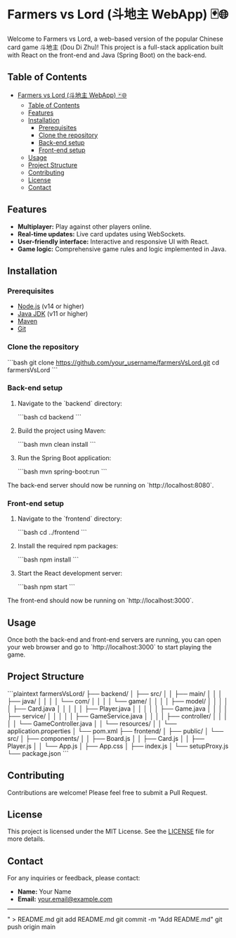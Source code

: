 # Farmers vs Lord (斗地主 WebApp) 🃏🌐

Welcome to Farmers vs Lord, a web-based version of the popular Chinese card game 斗地主 (Dou Di Zhu)! This project is a full-stack application built with React on the front-end and Java (Spring Boot) on the back-end.

## Table of Contents

- [Farmers vs Lord (斗地主 WebApp) 🃏🌐](#farmers-vs-lord-斗地主-webapp-)
  - [Table of Contents](#table-of-contents)
  - [Features](#features)
  - [Installation](#installation)
    - [Prerequisites](#prerequisites)
    - [Clone the repository](#clone-the-repository)
    - [Back-end setup](#back-end-setup)
    - [Front-end setup](#front-end-setup)
  - [Usage](#usage)
  - [Project Structure](#project-structure)
  - [Contributing](#contributing)
  - [License](#license)
  - [Contact](#contact)

## Features

- **Multiplayer:** Play against other players online.
- **Real-time updates:** Live card updates using WebSockets.
- **User-friendly interface:** Interactive and responsive UI with React.
- **Game logic:** Comprehensive game rules and logic implemented in Java.

## Installation

### Prerequisites

- [Node.js](https://nodejs.org/) (v14 or higher)
- [Java JDK](https://www.oracle.com/java/technologies/javase-jdk11-downloads.html) (v11 or higher)
- [Maven](https://maven.apache.org/install.html)
- [Git](https://git-scm.com/)

### Clone the repository

\`\`\`bash
git clone https://github.com/your_username/farmersVsLord.git
cd farmersVsLord
\`\`\`

### Back-end setup

1. Navigate to the \`backend\` directory:

    \`\`\`bash
    cd backend
    \`\`\`

2. Build the project using Maven:

    \`\`\`bash
    mvn clean install
    \`\`\`

3. Run the Spring Boot application:

    \`\`\`bash
    mvn spring-boot:run
    \`\`\`

The back-end server should now be running on \`http://localhost:8080\`.

### Front-end setup

1. Navigate to the \`frontend\` directory:

    \`\`\`bash
    cd ../frontend
    \`\`\`

2. Install the required npm packages:

    \`\`\`bash
    npm install
    \`\`\`

3. Start the React development server:

    \`\`\`bash
    npm start
    \`\`\`

The front-end should now be running on \`http://localhost:3000\`.

## Usage

Once both the back-end and front-end servers are running, you can open your web browser and go to \`http://localhost:3000\` to start playing the game.

## Project Structure

\`\`\`plaintext
farmersVsLord/
├── backend/
│   ├── src/
│   │   ├── main/
│   │   │   ├── java/
│   │   │   │   └── com/
│   │   │   │       └── game/
│   │   │   │           ├── model/
│   │   │   │           │   ├── Card.java
│   │   │   │           │   ├── Player.java
│   │   │   │           │   ├── Game.java
│   │   │   │           ├── service/
│   │   │   │           │   ├── GameService.java
│   │   │   │           ├── controller/
│   │   │   │           │   └── GameController.java
│   │   └── resources/
│   │       └── application.properties
│   └── pom.xml
├── frontend/
│   ├── public/
│   └── src/
│       ├── components/
│       │   ├── Board.js
│       │   ├── Card.js
│       │   ├── Player.js
│       │   └── App.js
│       ├── App.css
│       ├── index.js
│       └── setupProxy.js
└── package.json
\`\`\`

## Contributing

Contributions are welcome! Please feel free to submit a Pull Request.

## License

This project is licensed under the MIT License. See the [LICENSE](LICENSE) file for more details.

## Contact

For any inquiries or feedback, please contact:

- **Name:** Your Name
- **Email:** your.email@example.com

---


" > README.md
git add README.md
git commit -m "Add README.md"
git push origin main